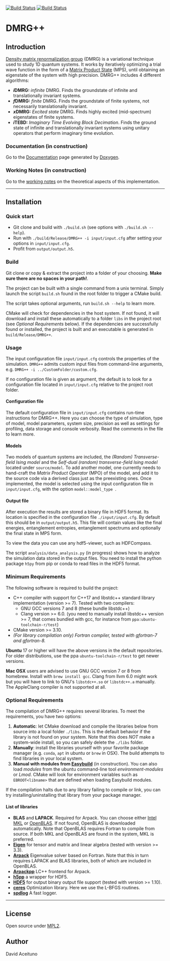 [![Build Status](https://travis-ci.org/DavidAce/DMRG.svg?branch=master)](https://travis-ci.org/DavidAce/DMRG)
[![Build Status](https://github.com/DavidAce/DMRG/workflows/C%2FC++%20CI/badge.svg)](https://github.com/DavidAce/DMRG/actions)


# DMRG++

## Introduction
  [Density matrix renormalization group](https://en.wikipedia.org/wiki/Density_matrix_renormalization_group) (DMRG) is a variational technique used to study 1D quantum systems. It works by iteratively optimizing a trial wave function in the form of a [Matrix Product State](https://en.wikipedia.org/wiki/Matrix_product_states) (MPS), until obtaining an eigenstate of the system with high precision. DMRG++ includes 4 different algorithms:

  - ***i*DMRG:** *infinite* DMRG. Finds the groundstate of infinite and translationally invariant systems.
  - ***f*DMRG:** *finite* DMRG. Finds the groundstate of finite systems, not necessarily translationally invariant.
  - ***x*DMRG:** *Excited state* DMRG. Finds highly excited (mid-spectrum) eigenstates of finite systems.
  - ***i*TEBD:** *Imaginary Time Evolving Block Decimation*. Finds the ground state of infinite and translationally invariant systems using unitary operators that perform imaginary time evolution.


### Documentation (in construction)
 Go to the [Documentation](https://davidace.github.io/DMRG/) page generated by [Doxygen](http://www.stack.nl/~dimitri/doxygen/).

### Working Notes (in construction)
 Go to the [working notes](https://github.com/DavidAce/Notebooks/blob/master/DMRG%2B%2B/DMRG%2B%2B.pdf) on the theoretical aspects of this implementation.



---
## Installation
### Quick start
- Git clone and build with `./build.sh` (see options with `./build.sh --help`).
- Run with `./build/Release/DMRG++ -i input/input.cfg` after setting your options in `input/input.cfg`.
- Profit from `output/output.h5`.

### Build
Git clone or copy & extract the project into a folder of your choosing.
**Make sure there are no spaces in your path!**.

The project can be built with a single command from a unix terminal.
Simply launch the script `build.sh` found in the root folder to trigger a CMake build.

The script takes optional arguments, run `build.sh --help` to learn more.

CMake will check for dependencies in the host system. If not found, it will download and install these automatically to a folder `libs` in the project root (see *Optional Requirements* below).
If the dependencies are successfully found or installed, the project is built and an executable is generated in `build/Release/DMRG++`.

### Usage
The input configuration file `input/input.cfg` controls the properties of the simulation. `DMRG++` admits custom input files from command-line arguments, e.g. `DMRG++ -i ../CustomFolder/custom.cfg`.

If no configuration file is given as argument, the default is to look for a configuration file located in `input/input.cfg` relative to the project root folder.

#### Configuration file
The default configuration file in `input/input.cfg` contains run-time instructions for DMRG++. Here you can choose the type of simulation, type of model, model parameters,
system size, precision as well as settings for profiling, data storage and console verbosity. Read the comments in the file to learn more.

#### Models
Two models of quantum systems are included, the *(Random) Transverse-field Ising model* and the *Self-dual (random) transverse-field Ising model* located under `source/model`. To add another model, one currently
needs to hand-craft the *Matrix Product Operator* (MPO) of the model, and add it to the source code via a derived class just as the preexisting ones. 
Once implemented, the model is selected using the input configuration file in `input/input.cfg`, with the option `model::model_type `.

#### Output file
After execution the results are stored a binary file in HDF5 format. Its location is specified in the configuration file `./input/input.cfg`.
By default this should be in `output/output.h5`. This file will contain values like the final energies, entanglement entropies, entanglement spectrums and
optionally the final state in MPS form.

To view the data you can use any hdf5-viewer, such as HDFCompass.

The script `analysis/data_analysis.py` (in progress) shows how to analyze the simulation data stored in the output files. You need to install the python package
`h5py` from pip or conda to read files in the HDF5 format.


### Minimum Requirements
The following software is required to build the project:
 - C++ compiler with support for C++17 and libstdc++ standard library implementation  (version >= 7). Tested with two compilers:
    - GNU GCC versions 7 and 8 (these bundle libstdc++)
    - Clang version >= 6.0. (you need to manually install libstdc++ version >= 7, that comes bundled with gcc, for instance from `ppa:ubuntu-toolchain-r/test`)
 - CMake version >= 3.10. 
 - *(For library compilation only) Fortran compiler, tested with gfortran-7 and gfortran-8.*
 
**Ubuntu** 17 or higher will have the above versions in the default repositories. For older distributions, use the ppa `ubuntu-toolchain-r/test` to get newer versions.

**Mac OSX** users are advised to use GNU GCC version 7 or 8 from homebrew. Install with `brew install gcc`. Clang from llvm 6.0 might work but you will have to link to GNU's `libstdc++.so` or `libstdc++.a` manually. The AppleClang compiler is not supported at all. 


### Optional Requirements
The compilation of DMRG++ requires several libraries. To meet the requirements, you have two options:

  1. **Automatic**: let CMake download and compile the libraries below from source into a local folder `./libs`. This is the default behavior if the library is not found on your system. Note that this does *NOT* make a system-wide install, so you can safely delete the `./libs` folder.
  2. **Manually**: install the libraries yourself with your favorite package manager (e.g. `conda`, `apt` in ubuntu or `brew` in OSX). The build attempts to find libraries in your local system. 
  3. **Manual with modules from [Easybuild](https://easybuild.readthedocs.io/en/latest/)** (in construction). You can also load *modules* from the ubuntu command-line tool *environment-modules* or *Lmod*.  CMake will look for environment variables such as `EBROOT<libname>` that are defined when loading Easybuild modules.

 If the compilation halts due to any library failing to compile or link, you can try installing/uninstalling that library from your package manager.
 
#### List of libraries
 
 - **BLAS** and **LAPACK**. Required for Arpack. You can choose either [Intel MKL](https://software.intel.com/en-us/mkl) or [OpenBLAS](https://github.com/xianyi/OpenBLAS). If not found, OpenBLAS is downloaded automatically. Note that OpenBLAS requires Fortran to compile from source. If both MKL and OpenBLAS are found in the system, MKL is preferred.
 - [**Eigen**](http://eigen.tuxfamily.org) for tensor and matrix and linear algebra (tested with version >= 3.3).
 - [**Arpack**](https://github.com/opencollab/arpack-ng) Eigenvalue solver based on Fortran. Note that this in turn requires LAPACK and BLAS libraries, both of which are included in OpenBLAS.
 - [**Arpackpp**](https://github.com/m-reuter/eigsolver_properties) LC++ frontend for Arpack.
 - [**h5pp**](https://github.com/DavidAce/h5pp) a wrapper for HDF5.
 - [**HDF5**](https://support.hdfgroup.org/HDF5/) for output binary output file support (tested with version >= 1.10).
 - [**ceres**](http://ceres-solver.org/) Optimization library. Here we use the L-BFGS routines. 
 - [**spdlog**](https://github.com/gabime/spdlog) A fast logger.

---

 
## License
Open source under [MPL2](https://www.mozilla.org/MPL/2.0/).

## Author
David Aceituno